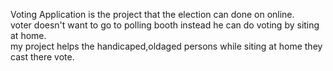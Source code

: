 Voting Application is the project that the election can done on online.
<br>
voter doesn't want to go to polling booth instead he can do voting by siting at home.
<br>
my project helps the handicaped,oldaged persons while siting at home they cast there vote.
